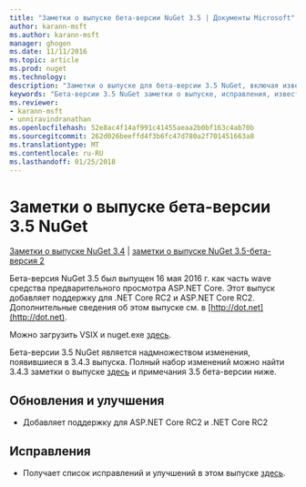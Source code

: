 ```yaml
---
title: "Заметки о выпуске бета-версии NuGet 3.5 | Документы Microsoft"
author: karann-msft
ms.author: karann-msft
manager: ghogen
ms.date: 11/11/2016
ms.topic: article
ms.prod: nuget
ms.technology: 
description: "Заметки о выпуске для бета-версии 3.5 NuGet, включая известные проблемы, исправленные ошибки, добавленные функции и DCR."
keywords: "Бета-версии 3.5 NuGet заметки о выпуске, исправления, известными проблемами, добавлены функции, DCR"
ms.reviewer:
- karann-msft
- unniravindranathan
ms.openlocfilehash: 52e8ac4f14af991c41455aeaa2b0bf163c4ab70b
ms.sourcegitcommit: 262d026beeffd4f3b6fc47d780a2f701451663a8
ms.translationtype: MT
ms.contentlocale: ru-RU
ms.lasthandoff: 01/25/2018
---
```

# <a name="nuget-35-beta-release-notes"></a>Заметки о выпуске бета-версии 3.5 NuGet

[Заметки о выпуске NuGet 3.4](../release-notes/nuget-3.4.md) | [заметки о выпуске NuGet 3.5-бета-версия 2](../release-notes/nuget-3.5-Beta2.md)

Бета-версия NuGet 3.5 был выпущен 16 мая 2016 г. как часть wave средства предварительного просмотра ASP.NET Core. Этот выпуск добавляет поддержку для .NET Core RC2 и ASP.NET Core RC2. Дополнительные сведения об этом выпуске см. в [http://dot.net](http://dot.net).

Можно загрузить VSIX и nuget.exe [здесь](https://dist.nuget.org/index.html).

Бета-версии 3.5 NuGet является надмножеством изменения, появившиеся в 3.4.3 выпуска. Полный набор изменений можно найти 3.4.3 заметки о выпуске [здесь](https://github.com/NuGet/Home/issues?q=is%3Aissue+milestone%3A3.4.3+is%3Aclosed) и примечания 3.5 бета-версии ниже.

## <a name="updates-and-improvements"></a>Обновления и улучшения

* Добавляет поддержку для ASP.NET Core RC2 и .NET Core RC2

## <a name="fixes"></a>Исправления

* Получает список исправлений и улучшений в этом выпуске [здесь](https://github.com/NuGet/Home/issues?q=is%3Aissue+milestone%3A%223.5+Beta%22+is%3Aclosed).